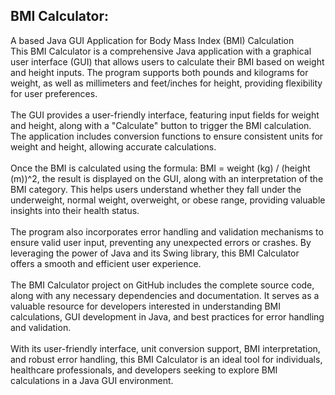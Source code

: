 <h2>BMI Calculator:</h2> A based Java GUI Application for Body Mass Index (BMI) Calculation
<br>
This BMI Calculator is a comprehensive Java application with a graphical user interface (GUI) that allows users to calculate their BMI based on weight and height inputs. The program supports both pounds and kilograms for weight, as well as millimeters and feet/inches for height, providing flexibility for user preferences.
<br><br>
The GUI provides a user-friendly interface, featuring input fields for weight and height, along with a "Calculate" button to trigger the BMI calculation. The application includes conversion functions to ensure consistent units for weight and height, allowing accurate calculations.
<br><br>
Once the BMI is calculated using the formula: BMI = weight (kg) / (height (m))^2, the result is displayed on the GUI, along with an interpretation of the BMI category. This helps users understand whether they fall under the underweight, normal weight, overweight, or obese range, providing valuable insights into their health status.
<br><br>
The program also incorporates error handling and validation mechanisms to ensure valid user input, preventing any unexpected errors or crashes. By leveraging the power of Java and its Swing library, this BMI Calculator offers a smooth and efficient user experience.
<br><br>
The BMI Calculator project on GitHub includes the complete source code, along with any necessary dependencies and documentation. It serves as a valuable resource for developers interested in understanding BMI calculations, GUI development in Java, and best practices for error handling and validation.
<br><br>
With its user-friendly interface, unit conversion support, BMI interpretation, and robust error handling, this BMI Calculator is an ideal tool for individuals, healthcare professionals, and developers seeking to explore BMI calculations in a Java GUI environment.
<br><br>
